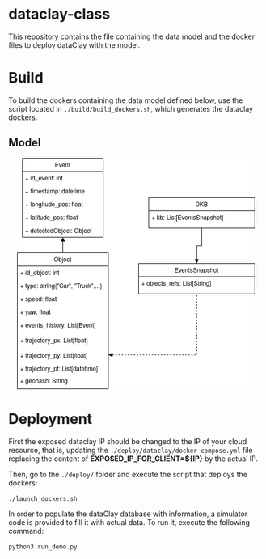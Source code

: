 # dataclay-class

This repository contains the file containing the data model and the docker files
to deploy dataClay with the model.

# Build

To build the dockers containing the data model defined below, use the script located in `./build/build_dockers.sh`, which generates the dataclay dockers.

## Model 

<p align="center"><img src="./imgs/class-dataclay-model.png" alt="DataClay Model" title="DataClay Model"/></p>


# Deployment

First the exposed dataclay IP should be changed to the IP of your cloud resource, that is, updating the `./deploy/dataclay/docker-compose.yml` file replacing the content of **EXPOSED_IP_FOR_CLIENT=${IP}** by the actual IP.

Then, go to the `./deploy/` folder and execute the script that deploys the dockers:
```
./launch_dockers.sh
```

In order to populate the dataClay database with information, a simulator code is provided to fill it with actual data. To run it, execute the following command:
```python
python3 run_demo.py
```
